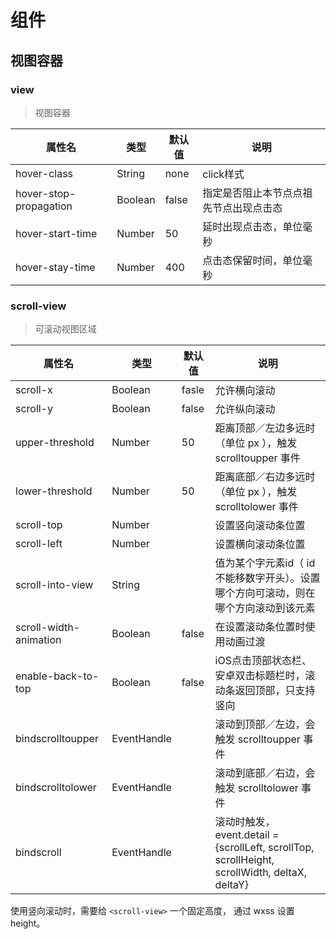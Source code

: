 # 组件

## 视图容器

### view

> 视图容器

| 属性名                 | 类型    | 默认值 | 说明                                   |
| ---------------------- | ------- | ------ | -------------------------------------- |
| hover-class            | String  | none   | click样式                              |
| hover-stop-propagation | Boolean | false  | 指定是否阻止本节点点祖先节点出现点击态 |
| hover-start-time       | Number  | 50     | 延时出现点击态，单位毫秒               |
| hover-stay-time        | Number  | 400    | 点击态保留时间，单位毫秒               |

### scroll-view

> 可滚动视图区域

| 属性名                 | 类型        | 默认值 | 说明                                                         |
| ---------------------- | ----------- | ------ | ------------------------------------------------------------ |
| scroll-x               | Boolean     | fasle  | 允许横向滚动                                                 |
| scroll-y               | Boolean     | false  | 允许纵向滚动                                                 |
| upper-threshold        | Number      | 50     | 距离顶部／左边多远时（单位 px ），触发 scrolltoupper 事件    |
| lower-threshold        | Number      | 50     | 距离底部／右边多远时（单位 px ），触发 scrolltolower 事件    |
| scroll-top             | Number      |        | 设置竖向滚动条位置                                           |
| scroll-left            | Number      |        | 设置横向滚动条位置                                           |
| scroll-into-view       | String      |        | 值为某个字元素id（ id 不能移数字开头）。设置哪个方向可滚动，则在哪个方向滚动到该元素 |
| scroll-width-animation | Boolean     | false  | 在设置滚动条位置时使用动画过渡                               |
| enable-back-to-top     | Boolean     | false  | iOS点击顶部状态栏、安卓双击标题栏时，滚动条返回顶部，只支持竖向 |
| bindscrolltoupper      | EventHandle |        | 滚动到顶部／左边，会触发 scrolltoupper 事件                  |
| bindscrolltolower      | EventHandle |        | 滚动到底部／右边，会触发 scrolltolower 事件                  |
| bindscroll             | EventHandle |        | 滚动时触发，event.detail = {scrollLeft, scrollTop, scrollHeight, scrollWidth, deltaX, deltaY} |

使用竖向滚动时，需要给 `<scroll-view>` 一个固定高度， 通过 wxss 设置 height。 


